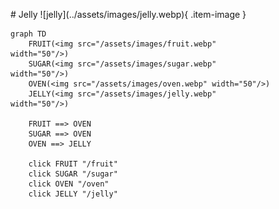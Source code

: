 <figure markdown="1">
# Jelly
![jelly](../assets/images/jelly.webp){ .item-image }

```mermaid
graph TD
    FRUIT(<img src="/assets/images/fruit.webp" width="50"/>)
    SUGAR(<img src="/assets/images/sugar.webp" width="50"/>)
    OVEN(<img src="/assets/images/oven.webp" width="50"/>)
    JELLY(<img src="/assets/images/jelly.webp" width="50"/>)

    FRUIT ==> OVEN
    SUGAR ==> OVEN
    OVEN ==> JELLY

    click FRUIT "/fruit"
    click SUGAR "/sugar"
    click OVEN "/oven"
    click JELLY "/jelly"
```

</figure>